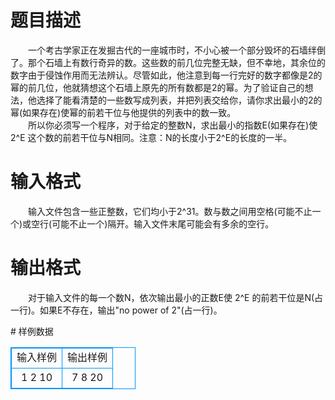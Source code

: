 # 

 
 # 题目描述 
<p>
　　一个考古学家正在发掘古代的一座城市时，不小心被一个部分毁坏的石墙绊倒了。那个石墙上有数行奇异的数。这些数的前几位完整无缺，但不幸地，其余位的数字由于侵蚀作用而无法辨认。尽管如此，他注意到每一行完好的数字都像是2的幂的前几位，他就猜想这个石墙上原先的所有数都是2的幂。为了验证自己的想法，他选择了能看清楚的一些数写成列表，并把列表交给你，请你求出最小的2的幂(如果存在)使幂的前若干位与他提供的列表中的数一致。<br>　　所以你必须写一个程序，对于给定的整数N，求出最小的指数E(如果存在)使2^E 这个数的前若干位与N相同。注意：N的长度小于2^E的长度的一半。<br></p> 

 
 # 输入格式 
<p>
　　输入文件包含一些正整数，它们均小于2^31。数与数之间用空格(可能不止一个)或空行(可能不止一个)隔开。输入文件末尾可能会有多余的空行。</p> 

 
 # 输出格式 
<p>
　　对于输入文件的每一个数N，依次输出最小的正数E使 2^E 的前若干位是N(占一行)。如果E不存在，输出"no power of 2"(占一行)。</p> 
# 样例数据
<style>
        table,table tr th, table tr td { border:1px solid #0094ff; }
        table { width: 200px; min-height: 25px; line-height: 25px; text-align: center; border-collapse: collapse;}   
    </style>
<table>
	<tr>
		<td>输入样例</td>
		<td>输出样例</td>
	</tr>
<tr><td>1
2
10 
</td><td>7
8
20</td></tr></table>
